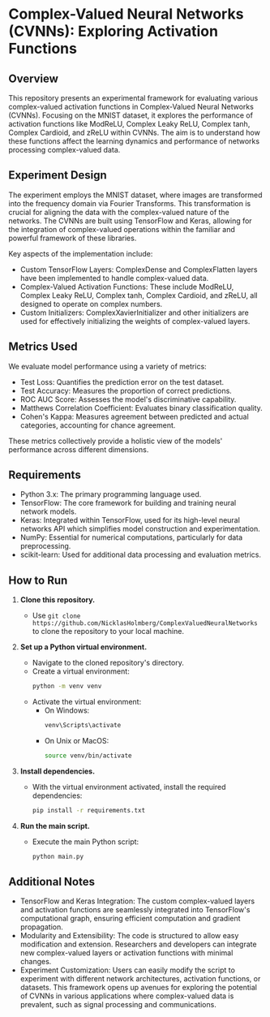 # Complex-Valued Neural Networks (CVNNs): Exploring Activation Functions

## Overview
This repository presents an experimental framework for evaluating various complex-valued activation functions in Complex-Valued Neural Networks (CVNNs). Focusing on the MNIST dataset, it explores the performance of activation functions like ModReLU, Complex Leaky ReLU, Complex tanh, Complex Cardioid, and zReLU within CVNNs. The aim is to understand how these functions affect the learning dynamics and performance of networks processing complex-valued data.

## Experiment Design
The experiment employs the MNIST dataset, where images are transformed into the frequency domain via Fourier Transforms. This transformation is crucial for aligning the data with the complex-valued nature of the networks. The CVNNs are built using TensorFlow and Keras, allowing for the integration of complex-valued operations within the familiar and powerful framework of these libraries.

Key aspects of the implementation include:
- Custom TensorFlow Layers: ComplexDense and ComplexFlatten layers have been implemented to handle complex-valued data.
- Complex-Valued Activation Functions: These include ModReLU, Complex Leaky ReLU, Complex tanh, Complex Cardioid, and zReLU, all designed to operate on complex numbers.
- Custom Initializers: ComplexXavierInitializer and other initializers are used for effectively initializing the weights of complex-valued layers.

## Metrics Used
We evaluate model performance using a variety of metrics:
- Test Loss: Quantifies the prediction error on the test dataset.
- Test Accuracy: Measures the proportion of correct predictions.
- ROC AUC Score: Assesses the model's discriminative capability.
- Matthews Correlation Coefficient: Evaluates binary classification quality.
- Cohen's Kappa: Measures agreement between predicted and actual categories, accounting for chance agreement.

These metrics collectively provide a holistic view of the models' performance across different dimensions.

## Requirements
- Python 3.x: The primary programming language used.
- TensorFlow: The core framework for building and training neural network models.
- Keras: Integrated within TensorFlow, used for its high-level neural networks API which simplifies model construction and experimentation.
- NumPy: Essential for numerical computations, particularly for data preprocessing.
- scikit-learn: Used for additional data processing and evaluation metrics.

## How to Run

1. **Clone this repository.**
   - Use `git clone https://github.com/NicklasHolmberg/ComplexValuedNeuralNetworks` to clone the repository to your local machine.

2. **Set up a Python virtual environment.**
   - Navigate to the cloned repository's directory.
   - Create a virtual environment: 
     ```bash
     python -m venv venv
     ```
   - Activate the virtual environment:
     - On Windows:
       ```bash
       venv\Scripts\activate
       ```
     - On Unix or MacOS:
       ```bash
       source venv/bin/activate
       ```

3. **Install dependencies.**
   - With the virtual environment activated, install the required dependencies:
     ```bash
     pip install -r requirements.txt
     ```

4. **Run the main script.**
   - Execute the main Python script:
     ```bash
     python main.py
     ```

## Additional Notes
* TensorFlow and Keras Integration: The custom complex-valued layers and activation functions are seamlessly integrated into TensorFlow's computational graph, ensuring efficient computation and gradient propagation.
* Modularity and Extensibility: The code is structured to allow easy modification and extension. Researchers and developers can integrate new complex-valued layers or activation functions with minimal changes.
* Experiment Customization: Users can easily modify the script to experiment with different network architectures, activation functions, or datasets.
This framework opens up avenues for exploring the potential of CVNNs in various applications where complex-valued data is prevalent, such as signal processing and communications.
